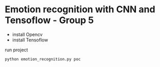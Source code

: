 # Emotion recognition with CNN and Tensoflow - Group 5

- install Opencv
- install Tensoflow

run project

```
python emotion_recognition.py poc
```
